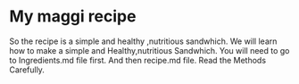 # My maggi recipe

So the recipe is a simple and healthy ,nutritious sandwhich.
We will learn how to make a simple and Healthy,nutritious Sandwhich.
You will need to go to  Ingredients.md file first.
And then recipe.md file.
Read the Methods Carefully.
